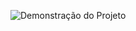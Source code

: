 ![Demonstração do Projeto](https://raw.githubusercontent.com/seu_usuario/seu_repositorio/main/images/demo.gif)
